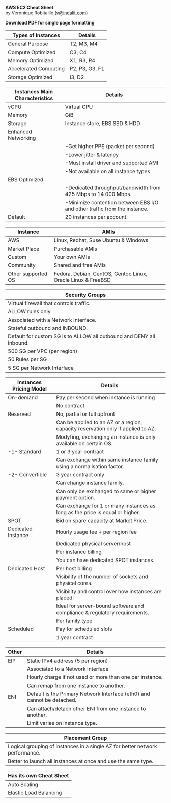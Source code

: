 **AWS EC2 Cheat Sheet**  
by Veronique Robitaille (v@indalit.com) 
  
**Download PDF for single page formatting** 


Types of Instances	|	Details
------------------- | ----------------
General Purpose	| T2, M3, M4		
Compute Optimized	| C3, C4
Memory Optimized | X1, R3, R4		
Accelerated Computing	| P2, P3, G3, F1			
Storage Optimized	| I3, D2			



Instances Main Characteristics | Details
------------------------------ | ------------------------				
vCPU | Virtual CPU			
Memory	| GiB		  
Storage | Instance store, EBS SSD & HDD				 
Enhanced Networking | 
 || -Get higher PPS (packet per second)				
 || -Lower jitter & latency				
 || -Must install driver and supported AMI				
 || -Not available on all instance types				
EBS Optimized | 
 || -Dedicated throughput/bandwidth from 425 Mbps to 14 000 Mbps.			
 || -Minimize contention between EBS I/O and other traffic from the instance.				
Default | 20 instances per account.		



Instance | AMIs			  
---------|-----------
AWS | Linux, Redhat, Suse Ubuntu & Windows			  	
Market Place | Purchasable AMIs			     	
Custom | Your own AMIs			  	
Community | Shared and free AMIs			
Other supported OS | Fedora, Debian, CentOS, Gentoo Linux, Oracle Linux & FreeBSD			


			
Security Groups	| 
--------------- | 	
 | Virtual firewall that controls traffic.				
 | ALLOW rules only			
 | Associated with a Network Interface.				
 | Stateful outbound and INBOUND.			
 | Default for custom SG is to ALLOW all outbound and DENY all inbound.				
 | 500 SG per VPC (per region)		
 | 50 Rules per SG		
 | 5 SG per Network Interface		



Instances Pricing Model |  Details
------------------------ | ------------------ 
On-demand | Pay per second when instance is running
   || No contract
Reserved | No, partial or full upfront
   || Can be applied to an AZ or a region, capacity reservation only if applied to AZ.
   || Modyfing, exchanging an instance is only available on certain OS.
  -1-  Standard | 1 or 3 year contract
   || Can exchange within same instance family using a normalisation factor.
  -2-  Convertible |  3 year contract only
   || Can change instance family.
   || Can only be exchanged to same or higher payment option.
   || Can exchange for 1 or many instances as long as the price is equal or higher.
SPOT | Bid on spare capacity at Market Price.
Dedicated Instance | Hourly usage fee + per region fee
   || Dedicated physical server/host
   || Per instance billing
   || You can have dedicated SPOT instances.
Dedicated Host | Per host billing
   || Visibility of the number of sockets and physical cores.  
   || Visibility and control over how instances are placed.  
   || Ideal for server-bound software and compliance & regulatory requirements. 
   || Per family type  
Scheduled | Pay for scheduled slots
   || 1 year contract



  
Other       | Details
----------- | -------------
EIP | Static IPv4 address (5 per region)
   || Associated to a Network Interface
   || Hourly charge if not used or more than one per instance.
   || Can remap from one instance to another.
ENI | Default is the Primary Network Interface (eth0) and cannot be detached.
   || Can attach/detach other ENI from one instance to another.
   || Limit varies on instance type.



  
Placement Group |  
----------------|
| Logical grouping of instances in a single AZ for better network performance.  
| Better to launch all instances at once and use the same type. 



Has its own Cheat Sheet |
------------------------ |
 | Auto Scaling  
 | Elastic Load Balancing  
			